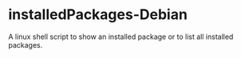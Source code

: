 # installedPackages-Debian
A linux shell script to show an installed package or to list all installed packages.
